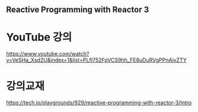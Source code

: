 ## Reactive Programming with Reactor 3
# YouTube 강의
https://www.youtube.com/watch?v=VeSHa_Xsd2U&index=1&list=PLfI752FpVCS9hh_FE8uDuRVgPPnAivZTY

# 강의교재
https://tech.io/playgrounds/929/reactive-programming-with-reactor-3/Intro
